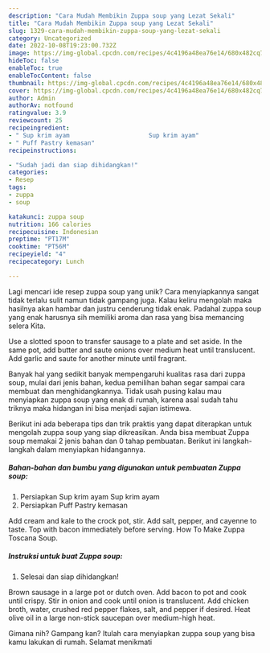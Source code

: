 ```yaml
---
description: "Cara Mudah Membikin Zuppa soup yang Lezat Sekali"
title: "Cara Mudah Membikin Zuppa soup yang Lezat Sekali"
slug: 1329-cara-mudah-membikin-zuppa-soup-yang-lezat-sekali
category: Uncategorized
date: 2022-10-08T19:23:00.732Z
image: https://img-global.cpcdn.com/recipes/4c4196a48ea76e14/680x482cq70/zuppa-soup-foto-resep-utama.jpg
hideToc: false
enableToc: true
enableTocContent: false
thumbnail: https://img-global.cpcdn.com/recipes/4c4196a48ea76e14/680x482cq70/zuppa-soup-foto-resep-utama.jpg
cover: https://img-global.cpcdn.com/recipes/4c4196a48ea76e14/680x482cq70/zuppa-soup-foto-resep-utama.jpg
author: Admin
authorAv: notfound
ratingvalue: 3.9
reviewcount: 25
recipeingredient:
- " Sup krim ayam                      Sup krim ayam"
- " Puff Pastry kemasan"
recipeinstructions:

- "Sudah jadi dan siap dihidangkan!"
categories:
- Resep
tags:
- zuppa
- soup

katakunci: zuppa soup 
nutrition: 166 calories
recipecuisine: Indonesian
preptime: "PT17M"
cooktime: "PT56M"
recipeyield: "4"
recipecategory: Lunch

---
```





Lagi mencari ide resep zuppa soup yang unik? Cara menyiapkannya sangat tidak terlalu sulit namun tidak gampang juga. Kalau keliru mengolah maka hasilnya akan hambar dan justru cenderung tidak enak. Padahal zuppa soup yang enak harusnya sih memiliki aroma dan rasa yang bisa memancing selera Kita.





Use a slotted spoon to transfer sausage to a plate and set aside. In the same pot, add butter and saute onions over medium heat until translucent. Add garlic and saute for another minute until fragrant.

Banyak hal yang sedikit banyak mempengaruhi kualitas rasa dari zuppa soup, mulai dari jenis bahan, kedua pemilihan bahan segar sampai cara membuat dan menghidangkannya. Tidak usah pusing kalau mau menyiapkan zuppa soup yang enak di rumah, karena asal sudah tahu triknya maka hidangan ini bisa menjadi sajian istimewa.






Berikut ini ada beberapa tips dan trik praktis yang dapat diterapkan untuk mengolah zuppa soup yang siap dikreasikan. Anda bisa membuat Zuppa soup memakai 2 jenis bahan dan 0 tahap pembuatan. Berikut ini langkah-langkah dalam menyiapkan hidangannya.

<!--inarticleads1-->

##### Bahan-bahan dan bumbu yang digunakan untuk pembuatan Zuppa soup:

1. Persiapkan  Sup krim ayam                      Sup krim ayam
1. Persiapkan  Puff Pastry kemasan


Add cream and kale to the crock pot, stir. Add salt, pepper, and cayenne to taste. Top with bacon immediately before serving. How To Make Zuppa Toscana Soup. 

<!--inarticleads2-->

##### Instruksi untuk buat Zuppa soup:


1. Selesai dan siap dihidangkan!

Brown sausage in a large pot or dutch oven. Add bacon to pot and cook until crispy. Stir in onion and cook until onion is translucent. Add chicken broth, water, crushed red pepper flakes, salt, and pepper if desired. Heat olive oil in a large non-stick saucepan over medium-high heat. 

Gimana nih? Gampang kan? Itulah cara menyiapkan zuppa soup yang bisa kamu lakukan di rumah. Selamat menikmati
